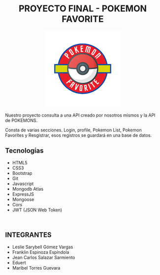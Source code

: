 <h1 align="center"> PROYECTO FINAL - POKEMON FAVORITE </h1>

<p align="center">
  <a href="https://saral2829.github.io/ProyectoFinal-JS-Avanzado/login.html" target="_blank">
    <img src="assets/img/logo-poke.webp" width="250px">
  </a>
</p>

Nuestro proyecto consulta a una API creado por nosotros mismos y la API de POKEMONS.

Consta de varias secciones. Login, profile, Pokemon List, Pokemon Favorites y Resgistrar, esos registros se guardará en una base de datos.

## Tecnologías

- HTML5
- CSS3
- Bootstrap
- Git
- Javascript
- Mongodb Atlas
- ExpressJS
- Mongoose
- Cors
- JWT (JSON Web Token)

<br>

## INTEGRANTES

- Leslie Sarybell Gómez Vargas
- Franklin Espinoza Espíndola
- Jean Carlos Salazar Sarmiento
- Eduert
- Maribel Torres Guevara
